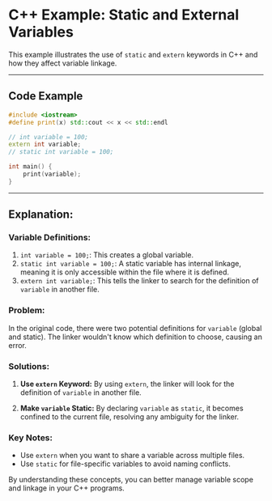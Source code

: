 # C++ Example: Static and External Variables

This example illustrates the use of `static` and `extern` keywords in C++ and how they affect variable linkage.

---
## **Code Example**

```cpp
#include <iostream>
#define print(x) std::cout << x << std::endl

// int variable = 100;
extern int variable;
// static int variable = 100;

int main() {
    print(variable);
}
```

---
## **Explanation:**

### **Variable Definitions:**
1. `int variable = 100;`: This creates a global variable.
2. `static int variable = 100;`: A static variable has internal linkage, meaning it is only accessible within the file where it is defined.
3. `extern int variable;`: This tells the linker to search for the definition of `variable` in another file.

### **Problem:**
In the original code, there were two potential definitions for `variable` (global and static). The linker wouldn't know which definition to choose, causing an error.

### **Solutions:**
1. **Use `extern` Keyword:**
   By using `extern`, the linker will look for the definition of `variable` in another file.

2. **Make `variable` Static:**
   By declaring `variable` as `static`, it becomes confined to the current file, resolving any ambiguity for the linker.

### **Key Notes:**
- Use `extern` when you want to share a variable across multiple files.
- Use `static` for file-specific variables to avoid naming conflicts.

By understanding these concepts, you can better manage variable scope and linkage in your C++ programs.

